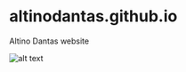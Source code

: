 # altinodantas.github.io
Altino Dantas website 

![alt text](https://raw.githubusercontent.com/altinodantas/altinodantas.github.io/master/img/site.PNG "Homepage")
